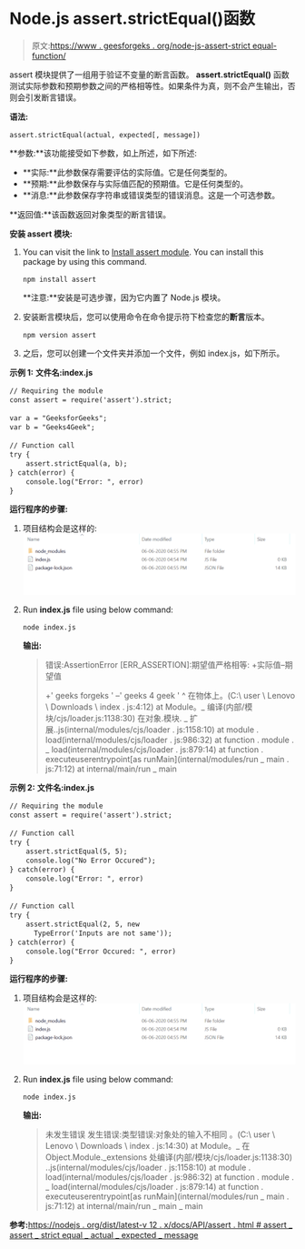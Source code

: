 # Node.js assert.strictEqual()函数

> 原文:[https://www . geesforgeks . org/node-js-assert-strict equal-function/](https://www.geeksforgeeks.org/node-js-assert-strictequal-function/)

assert 模块提供了一组用于验证不变量的断言函数。 **assert.strictEqual()** 函数测试实际参数和预期参数之间的严格相等性。如果条件为真，则不会产生输出，否则会引发断言错误。

**语法:**

```
assert.strictEqual(actual, expected[, message])
```

**参数:**该功能接受如下参数，如上所述，如下所述:

*   **实际:**此参数保存需要评估的实际值。它是任何类型的。
*   **预期:**此参数保存与实际值匹配的预期值。它是任何类型的。
*   **消息:**此参数保存字符串或错误类型的错误消息。这是一个可选参数。

**返回值:**该函数返回对象类型的断言错误。

**安装 assert 模块:**

1.  You can visit the link to [Install assert module](https://www.npmjs.com/package/assert). You can install this package by using this command.

    ```
    npm install assert
    ```

    **注意:**安装是可选步骤，因为它内置了 Node.js 模块。

2.  安装断言模块后，您可以使用命令在命令提示符下检查您的**断言**版本。

    ```
    npm version assert
    ```

3.  之后，您可以创建一个文件夹并添加一个文件，例如 index.js，如下所示。

**示例 1:** **文件名:index.js**

```
// Requiring the module
const assert = require('assert').strict;

var a = "GeeksforGeeks";
var b = "Geeks4Geek";

// Function call
try {
    assert.strictEqual(a, b);
} catch(error) {
    console.log("Error: ", error)
}
```

**运行程序的步骤:**

1.  项目结构会是这样的:
    ![](img/3209d9b4369c180282a34be8070d7d6e.png)
2.  Run **index.js** file using below command:

    ```
    node index.js
    ```

    **输出:**

    > 错误:AssertionError [ERR_ASSERTION]:期望值严格相等:
    > +实际值–期望值
    > 
    > +' geeks forgeks '
    > –' geeks 4 geek '
    > ^
    > 在物体上。(C:\ user \ Lenovo \ Downloads \ index . js:4:12)
    > at Module。_ 编译(内部/模块/cjs/loader.js:1138:30)
    > 在对象.模块. _ 扩展..js(internal/modules/cjs/loader . js:1158:10)
    > at module . load(internal/modules/cjs/loader . js:986:32)
    > at function . module . _ load(internal/modules/cjs/loader . js:879:14)
    > at function . executeuserentrypoint[as runMain](internal/modules/run _ main . js:71:12)
    > at internal/main/run _ main

**示例 2:**
**文件名:index.js**

```
// Requiring the module
const assert = require('assert').strict;

// Function call
try {
    assert.strictEqual(5, 5);
    console.log("No Error Occured");
} catch(error) {
    console.log("Error: ", error)
}

// Function call
try {
    assert.strictEqual(2, 5, new 
      TypeError('Inputs are not same'));
} catch(error) {
    console.log("Error Occured: ", error)
}
```

**运行程序的步骤:**

1.  项目结构会是这样的:
    ![](img/3209d9b4369c180282a34be8070d7d6e.png)
2.  Run **index.js** file using below command:

    ```
    node index.js
    ```

    **输出:**

    > 未发生错误
    > 发生错误:类型错误:对象处的输入不相同
    > 。(C:\ user \ Lenovo \ Downloads \ index . js:14:30)
    > at Module。_ 在 Object.Module._extensions 处编译(内部/模块/cjs/loader.js:1138:30)
    > ..js(internal/modules/cjs/loader . js:1158:10)
    > at module . load(internal/modules/cjs/loader . js:986:32)
    > at function . module . _ load(internal/modules/cjs/loader . js:879:14)
    > at function . executeuserentrypoint[as runMain](internal/modules/run _ main . js:71:12)
    > at internal/main/run _ main _ main

**参考:**[https://nodejs . org/dist/latest-v 12 . x/docs/API/assert . html # assert _ assert _ strict equal _ actual _ expected _ message](https://nodejs.org/dist/latest-v12.x/docs/api/assert.html#assert_assert_strictequal_actual_expected_message)